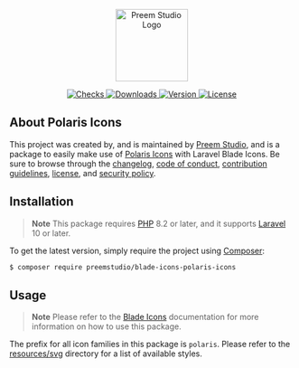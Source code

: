 <p align="center">
    <a href="https://preem.studio" target="_blank">
        <img src="https://raw.githubusercontent.com/PreemStudio/assets/main/logo-text.svg" width="128" alt="Preem Studio Logo" />
    </a>
</p>

<p align="center">
    <a href="https://github.com/PreemStudio/blade-icons-polaris-icons/actions">
        <img src="https://badge.sh/github/check-runs/PreemStudio/blade-icons-polaris-icons" alt="Checks" />
    </a>
    <a href="https://packagist.org/packages/preemstudio/blade-icons-polaris-icons">
        <img src="https://badge.sh/packagist/downloads/PreemStudio/blade-icons-polaris-icons" alt="Downloads" />
    </a>
    <a href="https://packagist.org/packages/preemstudio/blade-icons-polaris-icons">
        <img src="https://badge.sh/packagist/version/PreemStudio/blade-icons-polaris-icons" alt="Version" />
    </a>
    <a href="https://packagist.org/packages/preemstudio/blade-icons-polaris-icons">
        <img src="https://badge.sh/packagist/license/PreemStudio/blade-icons-polaris-icons" alt="License" />
    </a>
</p>

## About Polaris Icons

This project was created by, and is maintained by [Preem Studio](https://github.com/PreemStudio), and is a package to easily make use of [Polaris Icons](https://www.npmjs.com/package/@shopify/polaris-icons) with Laravel Blade Icons. Be sure to browse through the [changelog](CHANGELOG.md), [code of conduct](.github/CODE_OF_CONDUCT.md), [contribution guidelines](.github/CONTRIBUTING.md), [license](LICENSE), and [security policy](.github/SECURITY.md).

## Installation

> **Note**
> This package requires [PHP](https://www.php.net/) 8.2 or later, and it supports [Laravel](https://laravel.com/) 10 or later.

To get the latest version, simply require the project using [Composer](https://getcomposer.org/):

```bash
$ composer require preemstudio/blade-icons-polaris-icons
```

## Usage

> **Note**
> Please refer to the [Blade Icons](https://github.com/PreemStudio/blade-icons) documentation for more information on how to use this package.

The prefix for all icon families in this package is `polaris`. Please refer to the [resources/svg](/resources/svg) directory for a list of available styles.
